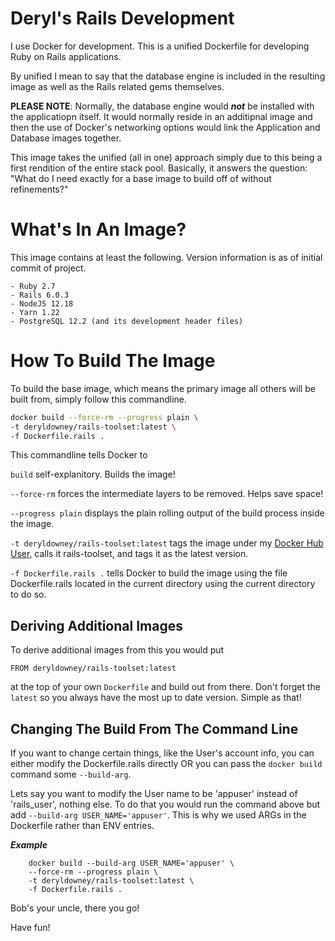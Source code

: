 
# Deryl's Rails Development

I use Docker for development. This is a unified Dockerfile for developing Ruby on Rails applications.

By unified I mean to say that the database engine is included in the resulting image as well as the Rails related gems themselves.

**PLEASE NOTE**: Normally, the database engine would ***not*** be installed with the applicatiopn itself. It would normally reside in an additipnal image and then the use of Docker's networking options would link the Application and Database images together.

This image takes the unified (all in one) approach simply due to this being a first rendition of the entire stack pool. Basically, it answers the question: "What do I need exactly for a base image to build off of without refinements?"

# What's In An Image?

This image contains at least the following. Version information is as of initial commit of project.

    - Ruby 2.7
    - Rails 6.0.3
    - NodeJS 12.18
    - Yarn 1.22
    - PostgreSQL 12.2 (and its development header files)

# How To Build The Image

To build the base image, which means the primary image all others will be built from, simply follow this commandline.

```sh
docker build --force-rm --progress plain \
-t deryldowney/rails-toolset:latest \
-f Dockerfile.rails .
```

This commandline tells Docker to

`build` self-explanitory. Builds the image!

`--force-rm` forces the intermediate layers to be removed. Helps save space!

`--progress plain` displays the plain rolling output of the build process inside the image.

`-t deryldowney/rails-toolset:latest` tags the image under my [Docker Hub User](https://hub.docker.com/repository/docker/deryldowney/rails-toolset), calls it rails-toolset, and tags it as the latest version.

`-f Dockerfile.rails .` tells Docker to build the image using the file Dockerfile.rails located in the current directory using the current directory to do so.

## Deriving Additional Images

To derive additional images from this you would put

```
FROM deryldowney/rails-toolset:latest
```
at the top of your own `Dockerfile` and build out from there. Don't forget the `latest` so you always have the most up to date version. Simple as that!

## Changing The Build From The Command Line

If you want to change certain things, like the User's account info, you can either modify the Dockerfile.rails directly OR you can pass the `docker build` command some `--build-arg`.

Lets say you want to modify the User name to be 'appuser' instead of 'rails_user', nothing else. To do that you would run the command above but add ``--build-arg USER_NAME='appuser'``. This is why we used ARGs in the Dockerfile rather than ENV entries.

***Example***

```
    docker build --build-arg USER_NAME='appuser' \
    --force-rm --progress plain \
    -t deryldowney/rails-toolset:latest \
    -f Dockerfile.rails .
```

Bob's your uncle, there you go!

Have fun!
